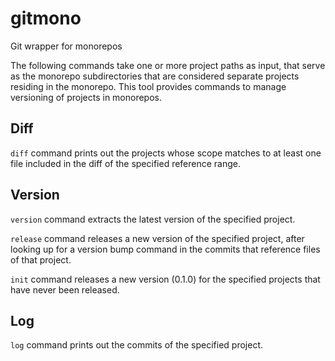 # gitmono
Git wrapper for monorepos

The following commands take one or more project paths as input, that serve as the monorepo subdirectories that are considered separate projects residing in the monorepo.
This tool provides commands to manage versioning of projects in monorepos.

## Diff
`diff` command prints out the projects whose scope matches to at least one file included in the diff of the specified reference range.

## Version
`version` command extracts the latest version of the specified project.

`release` command releases a new version of the specified project, after looking up for a version bump command in the commits that reference files of that project.

`init` command releases a new version (0.1.0) for the specified projects that have never been released.
## Log
`log` command prints out the commits of the specified project.
